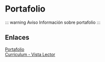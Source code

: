 # Portafolio

::: warning Aviso
Información sobre portafolio
:::

## Enlaces
[Portafolio](http://jorge-cywdt.herokuapp.com/)<br>
[Curriculum - Vista Lector](https://drive.google.com/file/d/1_Al37EsjljXgsTFf0y9oSh0hIDFIzCr_/view?usp=sharing)